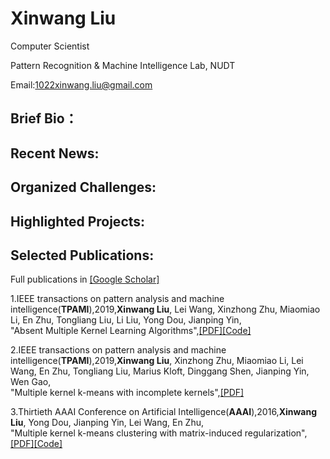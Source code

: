 # Xinwang Liu

Computer Scientist
 
Pattern Recognition & Machine Intelligence Lab, NUDT
  
Email:1022xinwang.liu@gmail.com

## Brief Bio：

## Recent News:

## Organized Challenges:

## Highlighted Projects:

## Selected Publications:

Full publications in [[Google Scholar]](https://scholar.google.com/citations?hl=zh-CN&user=A56vWC4AAAAJ&view_op=list_works&sortby=pubdate)

1.IEEE transactions on pattern analysis and machine intelligence(**TPAMI**),2019,**Xinwang Liu**, Lei Wang, Xinzhong Zhu, Miaomiao Li, En Zhu, Tongliang Liu, Li Liu, Yong Dou, Jianping Yin,   
"Absent Multiple Kernel Learning Algorithms",[[PDF]](https://tongliang-liu.github.io/papers/TPAMIAbsentKernel.pdf)[[Code]](https://github.com/xinwangliu/absentkernel)

2.IEEE transactions on pattern analysis and machine intelligence(**TPAMI**),2019,**Xinwang Liu**, Xinzhong Zhu, Miaomiao Li, Lei Wang, En Zhu, Tongliang Liu, Marius Kloft, Dinggang Shen, Jianping Yin, Wen Gao,   
"Multiple kernel k-means with incomplete kernels",[[PDF]](https://tongliang-liu.github.io/papers/TPAMIK-means.pdf)

3.Thirtieth AAAI Conference on Artificial Intelligence(**AAAI**),2016,**Xinwang Liu**, Yong Dou, Jianping Yin, Lei Wang, En Zhu,    
"Multiple kernel k-means clustering with matrix-induced regularization",[[PDF]](https://www.aaai.org/ocs/index.php/AAAI/AAAI16/paper/viewFile/12115/11819)[[Code]](https://github.com/xinwangliu/Multiple-Kernel-k-Means-Clustering-with-Matrix-Induced-Regularization)
